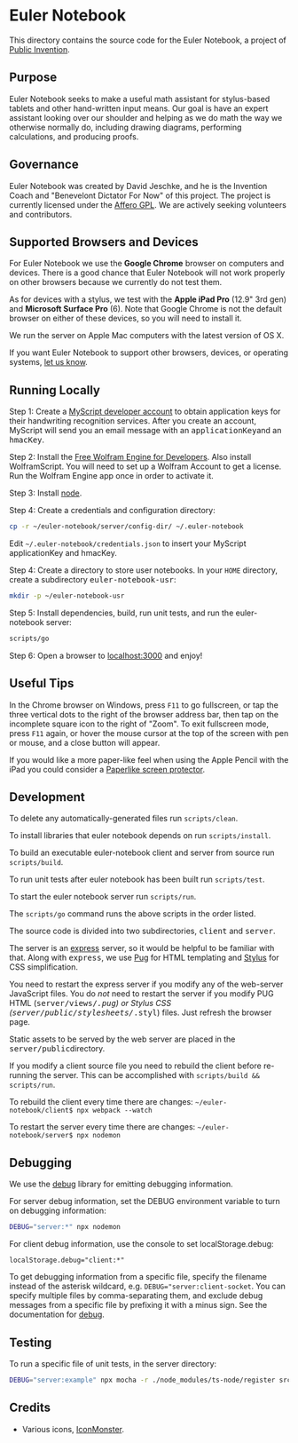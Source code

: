 # Euler Notebook

This directory contains the source code for the Euler Notebook, a project of
[Public Invention](https://pubinv.github.io/PubInv/).

## Purpose

Euler Notebook seeks to make a useful math assistant for stylus-based tablets and other hand-written input means.
Our goal is have an expert assistant looking over our shoulder and helping as we do math the way we otherwise normally do,
including drawing diagrams, performing calculations, and producing proofs.

## Governance

Euler Notebook was created by David Jeschke, and he is the Invention Coach and "Benevelont Dictator For Now" of this project.
The project is currently licensed under the [Affero GPL](https://www.gnu.org/licenses/agpl-3.0.en.html).
We are actively seeking volunteers and contributors.

## Supported Browsers and Devices

For Euler Notebook we use the __Google Chrome__ browser on computers and devices.
There is a good chance that Euler Notebook will not work properly on other browsers because we currently do not test them.

As for devices with a stylus, we test with the __Apple iPad Pro__ (12.9" 3rd gen) and __Microsoft Surface Pro__ (6).
Note that Google Chrome is not the default browser on either of these devices, so you will need to install it.

We run the server on Apple Mac computers with the latest version of OS X.

If you want Euler Notebook to support other browsers, devices, or operating systems, [let us know](https://www.pubinv.org/contact-us/).

## Running Locally

Step 1: Create a [MyScript developer account](https://developer.myscript.com/getting-started/web)
to obtain application keys for their handwriting recognition services.
After you create an account, MyScript will send you an email message with an <tt>applicationKey</tt>and an <tt>hmacKey</tt>.

Step 2: Install the [Free Wolfram Engine for Developers](https://www.wolfram.com/engine/).
Also install WolframScript.
You will need to set up a Wolfram Account to get a license.
Run the Wolfram Engine app once in order to activate it.

Step 3: Install [node](https://nodejs.org/en/).

Step 4: Create a credentials and configuration directory:

```bash
cp -r ~/euler-notebook/server/config-dir/ ~/.euler-notebook
```

Edit `~/.euler-notebook/credentials.json` to insert your MyScript applicationKey and hmacKey.

Step 4: Create a directory to store user notebooks.
In your `HOME` directory, create a subdirectory <tt>euler-notebook-usr</tt>:

```bash
mkdir -p ~/euler-notebook-usr
```

Step 5: Install dependencies, build, run unit tests, and run the euler-notebook server:

```bash
scripts/go
```

Step 6: Open a browser to [localhost:3000](http://localhost:3000) and enjoy!

## Useful Tips

In the Chrome browser on Windows, press `F11` to go fullscreen,
or tap the three vertical dots to the right of the browser address bar,
then tap on the incomplete square icon to the right of "Zoom".
To exit fullscreen mode, press `F11` again,
or hover the mouse cursor at the top of the screen with pen or mouse,
and a close button will appear.

If you would like a more paper-like feel when using the Apple Pencil with the iPad
you could consider a [Paperlike screen protector](https://paperlike.com).

## Development

To delete any automatically-generated files run `scripts/clean`.

To install libraries that euler notebook depends on run `scripts/install`.

To build an executable euler-notebook client and server from source run `scripts/build`.

To run unit tests after euler notebook has been built run `scripts/test`.

To start the euler notebook server run `scripts/run`.

The `scripts/go` command runs the above scripts in the order listed.

The source code is divided into two subdirectories, <tt>client</tt> and <tt>server</tt>.

The server is an [express](https://expressjs.com/) server, so it would be helpful to be familiar with that.
Along with <tt>express</tt>, we use [Pug](https://pugjs.org/) for HTML templating and [Stylus](http://stylus-lang.com/)
for CSS simplification.

You need to restart the express server if you modify any of the web-server JavaScript files.
You do _not_ need to restart the server if you modify PUG HTML (<tt>server/views/*.pug</tt>) or Stylus CSS (<tt>server/public/stylesheets/*.styl</tt>) files.
Just refresh the browser page.

Static assets to be served by the web server are placed in the <tt>server/public</tt>directory.

If you modify a client source file you need to rebuild the client before re-running the server.
This can be accomplished with `scripts/build && scripts/run`.

To rebuild the client every time there are changes: `~/euler-notebook/client$ npx webpack --watch`

To restart the server every time there are changes: `~/euler-notebook/server$ npx nodemon`

## Debugging

We use the [debug](https://www.npmjs.com/package/debug) library for emitting debugging information.

For server debug information, set the DEBUG environment variable to turn on debugging information:

```bash
DEBUG="server:*" npx nodemon
```

For client debug information, use the console to set localStorage.debug:

```
localStorage.debug="client:*"
```

To get debugging information from a specific file, specify the filename instead of the asterisk wildcard, e.g.
`DEBUG="server:client-socket`. You can specify multiple files by comma-separating them, and exclude debug
messages from a specific file by prefixing it with a minus sign. See the documentation for [debug](https://www.npmjs.com/package/debug).

## Testing

To run a specific file of unit tests, in the server directory:

```bash
DEBUG="server:example" npx mocha -r ./node_modules/ts-node/register src/test/example.spec.ts
```

## Credits

* Various icons, [IconMonster](https://iconmonstr.com/).
